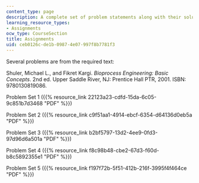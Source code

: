 ```yaml
---
content_type: page
description: A complete set of problem statements along with their solutions.
learning_resource_types:
- Assignments
ocw_type: CourseSection
title: Assignments
uid: ceb0126c-de1b-0987-4e07-997f8b7781f3
---
```


Several problems are from the required text:

Shuler, Michael L., and Fikret Kargi. _Bioprocess Engineering: Basic Concepts_. 2nd ed. Upper Saddle River, NJ: Prentice Hall PTR, 2001. ISBN: 9780130819086.

Problem Set 1 ({{% resource_link 22123a23-cdfd-15da-6c05-9c851b7d3468 "PDF" %}})

Problem Set 2 ({{% resource_link c9f51aa1-4914-ebcf-6354-d64136d0eb5a "PDF" %}})

Problem Set 3 ({{% resource_link b2bf5797-13d2-4ee9-0fd3-97d96d6a501a "PDF" %}})

Problem Set 4 ({{% resource_link f8c98b48-cbe2-67d3-f60d-b8c5892355e1 "PDF" %}})

Problem Set 5 ({{% resource_link f197f72b-5f51-412b-216f-3995f4f464ce "PDF" %}})